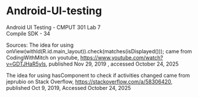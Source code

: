 # Android-UI-testing
Android UI Testing - CMPUT 301 Lab 7   
Compile SDK - 34

Sources:
The idea for using onView(withId(R.id.main_layout)).check(matches(isDisplayed())); came from CodingWithMitch on youtube, https://www.youtube.com/watch?v=GDTJHaR5yIs, published Nov 29, 2019 , accessed October 24, 2025

The idea for using hasComponent to check if activities changed came from jeprubio on Stack Overflow, https://stackoverflow.com/a/58306420, published Oct 9, 2019, Accessed October 24, 2025
